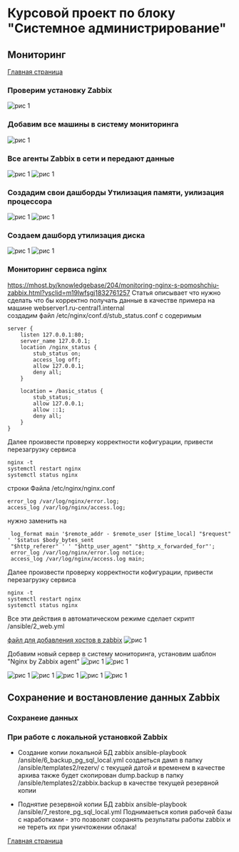 # Курсовой проект по блоку "Системное администрирование"

 
## Мониторинг
[Главная страница](https://github.com/ysatii/Course_project_on_the_block_System_Administration/blob/main/README.md)

### Проверим установку Zabbix  


![рис 1](https://github.com/ysatii/Course_project_on_the_block_System_Administration/blob/main/img/zabbix1_6.jpg)

### Добавим все машины в систему мониторинга  
![рис 1](https://github.com/ysatii/Course_project_on_the_block_System_Administration/blob/main/img/zabbix1_7.jpg)

### Все агенты Zabbix в сети и передают данные
![рис 1](https://github.com/ysatii/Course_project_on_the_block_System_Administration/blob/main/img/zabbix1_8.jpg)
![рис 1](https://github.com/ysatii/Course_project_on_the_block_System_Administration/blob/main/img/zabbix1_9.jpg)

### Создадим свои дашборды Утилизация памяти, уилизация процессора
![рис 1](https://github.com/ysatii/Course_project_on_the_block_System_Administration/blob/main/img/zabbix1_10.jpg)
![рис 1](https://github.com/ysatii/Course_project_on_the_block_System_Administration/blob/main/img/zabbix1_11.jpg)

### Создаем дашборд утилизация диска
![рис 1](https://github.com/ysatii/Course_project_on_the_block_System_Administration/blob/main/img/zabbix1_12.jpg)
![рис 1](https://github.com/ysatii/Course_project_on_the_block_System_Administration/blob/main/img/zabbix1_13.jpg)

### Мониторинг сервиса nginx  
https://mhost.by/knowledgebase/204/monitoring-nginx-s-pomoshchiu-zabbix.html?ysclid=m19lwfsgj1832761257 
Статья описывает что нужно сделать что бы корректно получать данные в качестве примера на машине webserver1.ru-central1.internal  
создадим файл  /etc/nginx/conf.d/stub_status.conf с содеримым   

```
server {
    listen 127.0.0.1:80;
    server_name 127.0.0.1;
    location /nginx_status {
        stub_status on;
        access_log off;
        allow 127.0.0.1;
        deny all;
    }

    location = /basic_status {
        stub_status;
        allow 127.0.0.1;
        allow ::1;
        deny all;
    }
}
```


Далее произвести проверку корректности кофигурации, привести перезагрузку сервиса  
```
nginx -t
systemctl restart nginx
systemctl status nginx
```


строки Файла /etc/nginx/nginx.conf
```
error_log /var/log/nginx/error.log;
access_log /var/log/nginx/access.log;
```


нужно заменить на 
```
 log_format main '$remote_addr - $remote_user [$time_local] "$request" ' '$status $body_bytes_sent 
 "$http_referer" ' ' "$http_user_agent" "$http_x_forwarded_for"';
 error_log /var/log/nginx/error.log notice;
 access_log /var/log/nginx/access.log main;
 ```

Далее произвести проверку корректности кофигурации, привести перезагрузку сервиса 
 ```
nginx -t
systemctl restart nginx
systemctl status nginx
```
Все эти действия в автоматическом режиме сделает скрипт /ansible/2_web.yml


[файл для   добавления хостов в zabbix](https://github.com/ysatii/Course_project_on_the_block_System_Administration/blob/main/zbx_export_hosts.yaml)
![рис 1](https://github.com/ysatii/Course_project_on_the_block_System_Administration/blob/main/img/zabbix1_21.jpg)

Добавим новый сервер в систему мониторинга, установим шаблон "Nginx by Zabbix agent"
![рис 1](https://github.com/ysatii/Course_project_on_the_block_System_Administration/blob/main/img/zabbix1_19.jpg)
![рис 1](https://github.com/ysatii/Course_project_on_the_block_System_Administration/blob/main/img/zabbix1_20.jpg)

![рис 1](https://github.com/ysatii/Course_project_on_the_block_System_Administration/blob/main/img/zabbix1_14.jpg)
![рис 1](https://github.com/ysatii/Course_project_on_the_block_System_Administration/blob/main/img/zabbix1_15.jpg)
![рис 1](https://github.com/ysatii/Course_project_on_the_block_System_Administration/blob/main/img/zabbix1_16.jpg)
![рис 1](https://github.com/ysatii/Course_project_on_the_block_System_Administration/blob/main/img/zabbix1_17.jpg)
![рис 1](https://github.com/ysatii/Course_project_on_the_block_System_Administration/blob/main/img/zabbix1_18.jpg)

## Сохранение и востановление данных Zabbix
### Сохранеие данных 
### При работе с локальной установкой Zabbix 
* Создание копии локальной БД zabbix ansible-playbook  /ansible/6_backup_pg_sql_local.yml
создаеться дамп  в папку /ansible/templates2/rezerv/ с текущей датой и временем в качестве архива
также будет скопирован dump.backup в папку /ansible/templates2/zabbix.backup  в качестве текущей резервной копии  

* Поднятие резервной копии БД zabbix ansible-playbook /ansible/7_restore_pg_sql_local.yml
Поднимаеться копия рабочей базы с наработками - это позволят сохранять результаты работы zabbix и не тереть их при уничтожении облака!


[Главная страница](https://github.com/ysatii/Course_project_on_the_block_System_Administration/blob/main/README.md)